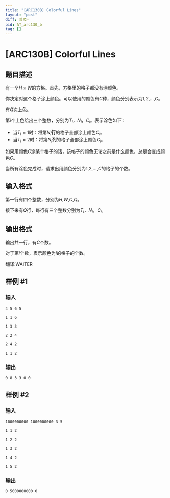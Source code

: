 ```yaml
---
title: "[ARC130B] Colorful Lines"
layout: "post"
diff: 普及-
pid: AT_arc130_b
tag: []
---
```


# [ARC130B] Colorful Lines

## 题目描述

有一个$H×W$的方格。首先，方格里的格子都没有涂颜色。

你决定对这个格子涂上颜色。可以使用的颜色有$C$种，颜色分别表示为$1$,$2$,$…$,$C$。

有$Q$次上色。

第$i$个上色给出三个整数，分别为$T_{i}$，$N_{i}$，$C_{i}$。表示涂色如下：

- 当$T_{i}=1$时：将第$N_{i}$**行**的格子全部涂上颜色$C_{i}$。
- 当$T_{i}=2$时：将第$N_{i}$**列**的格子全部涂上颜色$C_{i}$。

如果用颜色$C$涂某个格子的话，该格子的颜色无论之前是什么颜色，总是会变成颜色$C$。

当所有涂色完成时，请求出用颜色分别为$1$,$2$,$…$,$C$的格子的个数。

## 输入格式

第一行有四个整数，分别为$H$,$W$,$C$,$Q$。

接下来有$Q$行，每行有三个整数分别为$T_{i}$，$N_{i}$，$C_{i}$。

## 输出格式

输出共一行，有$C$个数。

对于第$i$个数，表示颜色为$i$的格子的个数。

翻译:WAITER

## 样例 #1

### 输入

```
4 5 6 5
1 1 6
1 3 3
2 2 4
2 4 2
1 1 2
```

### 输出

```
0 8 3 3 0 0
```

## 样例 #2

### 输入

```
1000000000 1000000000 3 5
1 1 2
1 2 2
1 3 2
1 4 2
1 5 2
```

### 输出

```
0 5000000000 0
```

